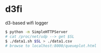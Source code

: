 # d3fi

d3-based wifi logger

```bash
$ python -m SimpleHTTPServer
# cat /proc/net/udp --> get $SL
$ ./data1.sh $SL > ./data1.csv
# browse to localhost:8000/queueplot.html
```
